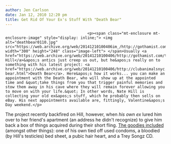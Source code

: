 ```yaml
---
author: Jen Carlson
date: Jan 12, 2010 12:20 pm
title: Get Rid Of Your Ex's Stuff With "Death Bear"
---
```


	
										<p><span class="mt-enclosure mt-enclosure-image" style="display: inline;"> <img alt="deathbear0110.jpg" src="https://web.archive.org/web/20141210100406im_/http://gothamist.com/attachments/arts_jen/deathbear0110.jpg" width="300" height="248" class="image-left"> </span>Usually <a href="https://web.archive.org/web/20141210100406/http://gothamist.com/tags/natehill">Nate Hill</a>&apos;s antics just creep us out, but he&apos;s really on to something with his latest project: <a href="https://web.archive.org/web/20141210100406/http://clubanimalsnyc.blogspot.com/2009/11/death-bear.html">Death Bear</a>. Here&apos;s how it works... you can make an appointment with the Death Bear, who will show up at the appointed time and &quot;take things from you that trigger painful memories and stow them away in his cave where they will remain forever allowing you to move on with your life.&quot; In other words, Nate Hill is collecting your old ex&apos;s stuff, which he probably then sells on eBay. His next appointments available are, fittingly, Valentine&apos;s Day weekend.</p>

<p>The project recently backfired on Hill, however, when <em>his own ex</em> lured him over to her friend&apos;s apartment (an address he didn&apos;t recognize) to give him back a box of things acquired during their short fling. <a href="https://web.archive.org/web/20141210100406/http://www.freewilliamsburg.com/archives/2010/01/creepy_plushie.html">The goodies included</a> (amongst other things): one of his own tied off used condoms, a bloodied (by Hill&apos;s testicles) bed sheet, a pubic hair heart, and a Trey Songz CD.</p>					
										
									
				
